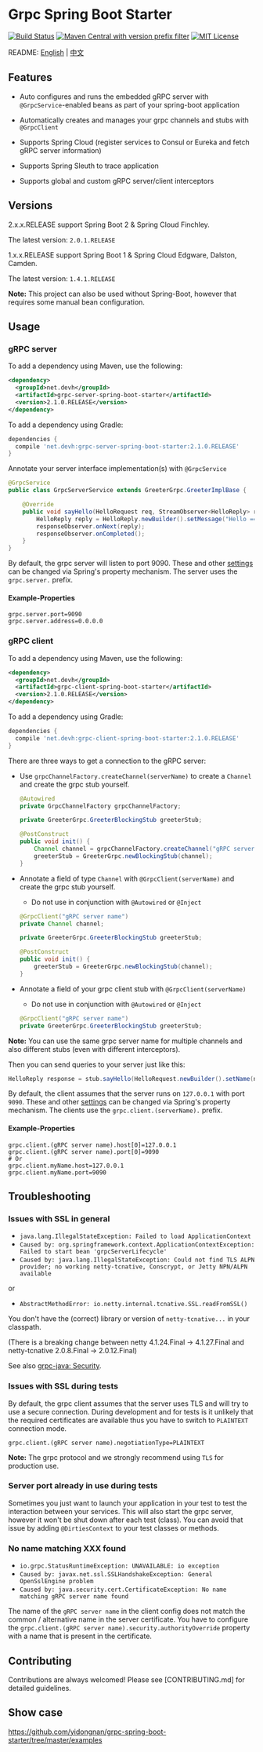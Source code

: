 # Grpc Spring Boot Starter

[![Build Status](https://travis-ci.org/yidongnan/grpc-spring-boot-starter.svg?branch=master)](https://travis-ci.org/yidongnan/grpc-spring-boot-starter)
[![Maven Central with version prefix filter](https://img.shields.io/maven-central/v/net.devh/grpc-spring-boot-starter.svg)](http://search.maven.org/#search%7Cga%7C1%7Cg%3A%22net.devh%22%20grpc)
[![MIT License](https://img.shields.io/github/license/mashape/apistatus.svg)](LICENSE)

README: [English](README.md) | [中文](README-zh.md)

## Features

* Auto configures and runs the embedded gRPC server with `@GrpcService`-enabled beans as part of your spring-boot
application

* Automatically creates and manages your grpc channels and stubs with `@GrpcClient`

* Supports Spring Cloud (register services to Consul or Eureka and fetch gRPC server information)

* Supports Spring Sleuth to trace application

* Supports global and custom gRPC server/client interceptors

## Versions

2.x.x.RELEASE support Spring Boot 2 & Spring Cloud Finchley.
 
The latest version: ``2.0.1.RELEASE``

1.x.x.RELEASE support Spring Boot 1 & Spring Cloud Edgware, Dalston, Camden.

The latest version: ``1.4.1.RELEASE``

**Note:** This project can also be used without Spring-Boot, however that requires some manual bean configuration.

## Usage

### gRPC server

To add a dependency using Maven, use the following:

````xml
<dependency>
  <groupId>net.devh</groupId>
  <artifactId>grpc-server-spring-boot-starter</artifactId>
  <version>2.1.0.RELEASE</version>
</dependency>
````

To add a dependency using Gradle:

````gradle
dependencies {
  compile 'net.devh:grpc-server-spring-boot-starter:2.1.0.RELEASE'
}
````

Annotate your server interface implementation(s) with ``@GrpcService``

````java
@GrpcService
public class GrpcServerService extends GreeterGrpc.GreeterImplBase {

    @Override
    public void sayHello(HelloRequest req, StreamObserver<HelloReply> responseObserver) {
        HelloReply reply = HelloReply.newBuilder().setMessage("Hello ==> " + req.getName()).build();
        responseObserver.onNext(reply);
        responseObserver.onCompleted();
    }
}
````

By default, the grpc server will listen to port 9090. These and other
[settings](grpc-server-spring-boot-autoconfigure/src/main/java/net/devh/springboot/autoconfigure/grpc/server/GrpcServerProperties.java)
can be changed via Spring's property mechanism. The server uses the `grpc.server.` prefix.

#### Example-Properties

````properties
grpc.server.port=9090
grpc.server.address=0.0.0.0
````

### gRPC client

To add a dependency using Maven, use the following:

````xml
<dependency>
  <groupId>net.devh</groupId>
  <artifactId>grpc-client-spring-boot-starter</artifactId>
  <version>2.1.0.RELEASE</version>
</dependency>
````

To add a dependency using Gradle:

````gradle
dependencies {
  compile 'net.devh:grpc-client-spring-boot-starter:2.1.0.RELEASE'
}
````

There are three ways to get a connection to the gRPC server:

* Use `grpcChannelFactory.createChannel(serverName)` to create a `Channel` and create the grpc stub
  yourself.

  ````java
  @Autowired
  private GrpcChannelFactory grpcChannelFactory;

  private GreeterGrpc.GreeterBlockingStub greeterStub;

  @PostConstruct
  public void init() {
      Channel channel = grpcChannelFactory.createChannel("gRPC server name");
      greeterStub = GreeterGrpc.newBlockingStub(channel);
  }
  ````

* Annotate a field of type `Channel` with `@GrpcClient(serverName)` and create the grpc stub yourself.
  * Do not use in conjunction with `@Autowired` or `@Inject`
  
  ````java
  @GrpcClient("gRPC server name")
  private Channel channel;

  private GreeterGrpc.GreeterBlockingStub greeterStub;

  @PostConstruct
  public void init() {
      greeterStub = GreeterGrpc.newBlockingStub(channel);
  }
  ````
  
* Annotate a field of your grpc client stub with `@GrpcClient(serverName)`
  * Do not use in conjunction with `@Autowired` or `@Inject`

  ````java
  @GrpcClient("gRPC server name")
  private GreeterGrpc.GreeterBlockingStub greeterStub;
  ````

**Note:** You can use the same grpc server name for multiple channels and also different stubs (even with different
interceptors). 

Then you can send queries to your server just like this:

````java
HelloReply response = stub.sayHello(HelloRequest.newBuilder().setName(name).build());
````

By default, the client assumes that the server runs on `127.0.0.1` with port `9090`. These and other
[settings](grpc-client-spring-boot-autoconfigure/src/main/java/net/devh/springboot/autoconfigure/grpc/client/GrpcChannelProperties.java)
can be changed via Spring's property mechanism. The clients use the `grpc.client.(serverName).` prefix.

#### Example-Properties

````properties
grpc.client.(gRPC server name).host[0]=127.0.0.1
grpc.client.(gRPC server name).port[0]=9090
# Or
grpc.client.myName.host=127.0.0.1
grpc.client.myName.port=9090
````

## Troubleshooting

### Issues with SSL in general

* `java.lang.IllegalStateException: Failed to load ApplicationContext`
* `Caused by: org.springframework.context.ApplicationContextException: Failed to start bean 'grpcServerLifecycle'`
* `Caused by: java.lang.IllegalStateException: Could not find TLS ALPN provider; no working netty-tcnative, Conscrypt, or Jetty NPN/ALPN available`

or

* `AbstractMethodError: io.netty.internal.tcnative.SSL.readFromSSL()`

You don't have the (correct) library or version of `netty-tcnative...` in your classpath.

(There is a breaking change between netty 4.1.24.Final -> 4.1.27.Final and netty-tcnative 2.0.8.Final -> 2.0.12.Final)

See also [grpc-java: Security](https://github.com/grpc/grpc-java/blob/master/SECURITY.md).

### Issues with SSL during tests

By default, the grpc client assumes that the server uses TLS and will try to use a secure connection. During development
and for tests is it unlikely that the required certificates are available thus you have to switch to `PLAINTEXT`
connection mode.

````properties
grpc.client.(gRPC server name).negotiationType=PLAINTEXT
````

**Note:** The grpc protocol and we strongly recommend using `TLS` for production use.

### Server port already in use during tests

Sometimes you just want to launch your application in your test to test the interaction between your services.
This will also start the grpc server, however it won't be shut down after each test (class). You can avoid that issue by
adding `@DirtiesContext` to your test classes or methods.

### No name matching XXX found

* `io.grpc.StatusRuntimeException: UNAVAILABLE: io exception`
* `Caused by: javax.net.ssl.SSLHandshakeException: General OpenSslEngine problem`
* `Caused by: java.security.cert.CertificateException: No name matching gRPC server name found`

The name of the `gRPC server name` in the client config does not match the common / alternative name in the server
certificate. You have to configure the `grpc.client.(gRPC server name).security.authorityOverride`
property with a name that is present in the certificate.

## Contributing

Contributions are always welcomed! Please see [CONTRIBUTING.md] for detailed guidelines.

## Show case

https://github.com/yidongnan/grpc-spring-boot-starter/tree/master/examples
